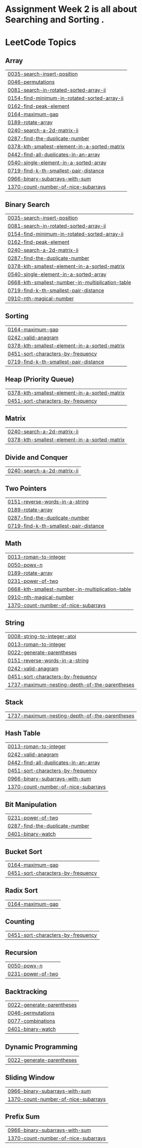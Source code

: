 # Assignment Week 2 is all about Searching and Sorting .

<!---LeetCode Topics Start-->
# LeetCode Topics
## Array
|  |
| ------- |
| [0035-search-insert-position](https://github.com/Tejashree2025/Assignment-Week-2/tree/master/0035-search-insert-position) |
| [0046-permutations](https://github.com/Tejashree2025/Assignment-Week-2/tree/master/0046-permutations) |
| [0081-search-in-rotated-sorted-array-ii](https://github.com/Tejashree2025/Assignment-Week-2/tree/master/0081-search-in-rotated-sorted-array-ii) |
| [0154-find-minimum-in-rotated-sorted-array-ii](https://github.com/Tejashree2025/Assignment-Week-2/tree/master/0154-find-minimum-in-rotated-sorted-array-ii) |
| [0162-find-peak-element](https://github.com/Tejashree2025/Assignment-Week-2/tree/master/0162-find-peak-element) |
| [0164-maximum-gap](https://github.com/Tejashree2025/Assignment-Week-2/tree/master/0164-maximum-gap) |
| [0189-rotate-array](https://github.com/Tejashree2025/Assignment-Week-2/tree/master/0189-rotate-array) |
| [0240-search-a-2d-matrix-ii](https://github.com/Tejashree2025/Assignment-Week-2/tree/master/0240-search-a-2d-matrix-ii) |
| [0287-find-the-duplicate-number](https://github.com/Tejashree2025/Assignment-Week-2/tree/master/0287-find-the-duplicate-number) |
| [0378-kth-smallest-element-in-a-sorted-matrix](https://github.com/Tejashree2025/Assignment-Week-2/tree/master/0378-kth-smallest-element-in-a-sorted-matrix) |
| [0442-find-all-duplicates-in-an-array](https://github.com/Tejashree2025/Assignment-Week-2/tree/master/0442-find-all-duplicates-in-an-array) |
| [0540-single-element-in-a-sorted-array](https://github.com/Tejashree2025/Assignment-Week-2/tree/master/0540-single-element-in-a-sorted-array) |
| [0719-find-k-th-smallest-pair-distance](https://github.com/Tejashree2025/Assignment-Week-2/tree/master/0719-find-k-th-smallest-pair-distance) |
| [0966-binary-subarrays-with-sum](https://github.com/Tejashree2025/Assignment-Week-2/tree/master/0966-binary-subarrays-with-sum) |
| [1370-count-number-of-nice-subarrays](https://github.com/Tejashree2025/Assignment-Week-2/tree/master/1370-count-number-of-nice-subarrays) |
## Binary Search
|  |
| ------- |
| [0035-search-insert-position](https://github.com/Tejashree2025/Assignment-Week-2/tree/master/0035-search-insert-position) |
| [0081-search-in-rotated-sorted-array-ii](https://github.com/Tejashree2025/Assignment-Week-2/tree/master/0081-search-in-rotated-sorted-array-ii) |
| [0154-find-minimum-in-rotated-sorted-array-ii](https://github.com/Tejashree2025/Assignment-Week-2/tree/master/0154-find-minimum-in-rotated-sorted-array-ii) |
| [0162-find-peak-element](https://github.com/Tejashree2025/Assignment-Week-2/tree/master/0162-find-peak-element) |
| [0240-search-a-2d-matrix-ii](https://github.com/Tejashree2025/Assignment-Week-2/tree/master/0240-search-a-2d-matrix-ii) |
| [0287-find-the-duplicate-number](https://github.com/Tejashree2025/Assignment-Week-2/tree/master/0287-find-the-duplicate-number) |
| [0378-kth-smallest-element-in-a-sorted-matrix](https://github.com/Tejashree2025/Assignment-Week-2/tree/master/0378-kth-smallest-element-in-a-sorted-matrix) |
| [0540-single-element-in-a-sorted-array](https://github.com/Tejashree2025/Assignment-Week-2/tree/master/0540-single-element-in-a-sorted-array) |
| [0668-kth-smallest-number-in-multiplication-table](https://github.com/Tejashree2025/Assignment-Week-2/tree/master/0668-kth-smallest-number-in-multiplication-table) |
| [0719-find-k-th-smallest-pair-distance](https://github.com/Tejashree2025/Assignment-Week-2/tree/master/0719-find-k-th-smallest-pair-distance) |
| [0910-nth-magical-number](https://github.com/Tejashree2025/Assignment-Week-2/tree/master/0910-nth-magical-number) |
## Sorting
|  |
| ------- |
| [0164-maximum-gap](https://github.com/Tejashree2025/Assignment-Week-2/tree/master/0164-maximum-gap) |
| [0242-valid-anagram](https://github.com/Tejashree2025/Assignment-Week-2/tree/master/0242-valid-anagram) |
| [0378-kth-smallest-element-in-a-sorted-matrix](https://github.com/Tejashree2025/Assignment-Week-2/tree/master/0378-kth-smallest-element-in-a-sorted-matrix) |
| [0451-sort-characters-by-frequency](https://github.com/Tejashree2025/Assignment-Week-2/tree/master/0451-sort-characters-by-frequency) |
| [0719-find-k-th-smallest-pair-distance](https://github.com/Tejashree2025/Assignment-Week-2/tree/master/0719-find-k-th-smallest-pair-distance) |
## Heap (Priority Queue)
|  |
| ------- |
| [0378-kth-smallest-element-in-a-sorted-matrix](https://github.com/Tejashree2025/Assignment-Week-2/tree/master/0378-kth-smallest-element-in-a-sorted-matrix) |
| [0451-sort-characters-by-frequency](https://github.com/Tejashree2025/Assignment-Week-2/tree/master/0451-sort-characters-by-frequency) |
## Matrix
|  |
| ------- |
| [0240-search-a-2d-matrix-ii](https://github.com/Tejashree2025/Assignment-Week-2/tree/master/0240-search-a-2d-matrix-ii) |
| [0378-kth-smallest-element-in-a-sorted-matrix](https://github.com/Tejashree2025/Assignment-Week-2/tree/master/0378-kth-smallest-element-in-a-sorted-matrix) |
## Divide and Conquer
|  |
| ------- |
| [0240-search-a-2d-matrix-ii](https://github.com/Tejashree2025/Assignment-Week-2/tree/master/0240-search-a-2d-matrix-ii) |
## Two Pointers
|  |
| ------- |
| [0151-reverse-words-in-a-string](https://github.com/Tejashree2025/Assignment-Week-2/tree/master/0151-reverse-words-in-a-string) |
| [0189-rotate-array](https://github.com/Tejashree2025/Assignment-Week-2/tree/master/0189-rotate-array) |
| [0287-find-the-duplicate-number](https://github.com/Tejashree2025/Assignment-Week-2/tree/master/0287-find-the-duplicate-number) |
| [0719-find-k-th-smallest-pair-distance](https://github.com/Tejashree2025/Assignment-Week-2/tree/master/0719-find-k-th-smallest-pair-distance) |
## Math
|  |
| ------- |
| [0013-roman-to-integer](https://github.com/Tejashree2025/Assignment-Week-2/tree/master/0013-roman-to-integer) |
| [0050-powx-n](https://github.com/Tejashree2025/Assignment-Week-2/tree/master/0050-powx-n) |
| [0189-rotate-array](https://github.com/Tejashree2025/Assignment-Week-2/tree/master/0189-rotate-array) |
| [0231-power-of-two](https://github.com/Tejashree2025/Assignment-Week-2/tree/master/0231-power-of-two) |
| [0668-kth-smallest-number-in-multiplication-table](https://github.com/Tejashree2025/Assignment-Week-2/tree/master/0668-kth-smallest-number-in-multiplication-table) |
| [0910-nth-magical-number](https://github.com/Tejashree2025/Assignment-Week-2/tree/master/0910-nth-magical-number) |
| [1370-count-number-of-nice-subarrays](https://github.com/Tejashree2025/Assignment-Week-2/tree/master/1370-count-number-of-nice-subarrays) |
## String
|  |
| ------- |
| [0008-string-to-integer-atoi](https://github.com/Tejashree2025/Assignment-Week-2/tree/master/0008-string-to-integer-atoi) |
| [0013-roman-to-integer](https://github.com/Tejashree2025/Assignment-Week-2/tree/master/0013-roman-to-integer) |
| [0022-generate-parentheses](https://github.com/Tejashree2025/Assignment-Week-2/tree/master/0022-generate-parentheses) |
| [0151-reverse-words-in-a-string](https://github.com/Tejashree2025/Assignment-Week-2/tree/master/0151-reverse-words-in-a-string) |
| [0242-valid-anagram](https://github.com/Tejashree2025/Assignment-Week-2/tree/master/0242-valid-anagram) |
| [0451-sort-characters-by-frequency](https://github.com/Tejashree2025/Assignment-Week-2/tree/master/0451-sort-characters-by-frequency) |
| [1737-maximum-nesting-depth-of-the-parentheses](https://github.com/Tejashree2025/Assignment-Week-2/tree/master/1737-maximum-nesting-depth-of-the-parentheses) |
## Stack
|  |
| ------- |
| [1737-maximum-nesting-depth-of-the-parentheses](https://github.com/Tejashree2025/Assignment-Week-2/tree/master/1737-maximum-nesting-depth-of-the-parentheses) |
## Hash Table
|  |
| ------- |
| [0013-roman-to-integer](https://github.com/Tejashree2025/Assignment-Week-2/tree/master/0013-roman-to-integer) |
| [0242-valid-anagram](https://github.com/Tejashree2025/Assignment-Week-2/tree/master/0242-valid-anagram) |
| [0442-find-all-duplicates-in-an-array](https://github.com/Tejashree2025/Assignment-Week-2/tree/master/0442-find-all-duplicates-in-an-array) |
| [0451-sort-characters-by-frequency](https://github.com/Tejashree2025/Assignment-Week-2/tree/master/0451-sort-characters-by-frequency) |
| [0966-binary-subarrays-with-sum](https://github.com/Tejashree2025/Assignment-Week-2/tree/master/0966-binary-subarrays-with-sum) |
| [1370-count-number-of-nice-subarrays](https://github.com/Tejashree2025/Assignment-Week-2/tree/master/1370-count-number-of-nice-subarrays) |
## Bit Manipulation
|  |
| ------- |
| [0231-power-of-two](https://github.com/Tejashree2025/Assignment-Week-2/tree/master/0231-power-of-two) |
| [0287-find-the-duplicate-number](https://github.com/Tejashree2025/Assignment-Week-2/tree/master/0287-find-the-duplicate-number) |
| [0401-binary-watch](https://github.com/Tejashree2025/Assignment-Week-2/tree/master/0401-binary-watch) |
## Bucket Sort
|  |
| ------- |
| [0164-maximum-gap](https://github.com/Tejashree2025/Assignment-Week-2/tree/master/0164-maximum-gap) |
| [0451-sort-characters-by-frequency](https://github.com/Tejashree2025/Assignment-Week-2/tree/master/0451-sort-characters-by-frequency) |
## Radix Sort
|  |
| ------- |
| [0164-maximum-gap](https://github.com/Tejashree2025/Assignment-Week-2/tree/master/0164-maximum-gap) |
## Counting
|  |
| ------- |
| [0451-sort-characters-by-frequency](https://github.com/Tejashree2025/Assignment-Week-2/tree/master/0451-sort-characters-by-frequency) |
## Recursion
|  |
| ------- |
| [0050-powx-n](https://github.com/Tejashree2025/Assignment-Week-2/tree/master/0050-powx-n) |
| [0231-power-of-two](https://github.com/Tejashree2025/Assignment-Week-2/tree/master/0231-power-of-two) |
## Backtracking
|  |
| ------- |
| [0022-generate-parentheses](https://github.com/Tejashree2025/Assignment-Week-2/tree/master/0022-generate-parentheses) |
| [0046-permutations](https://github.com/Tejashree2025/Assignment-Week-2/tree/master/0046-permutations) |
| [0077-combinations](https://github.com/Tejashree2025/Assignment-Week-2/tree/master/0077-combinations) |
| [0401-binary-watch](https://github.com/Tejashree2025/Assignment-Week-2/tree/master/0401-binary-watch) |
## Dynamic Programming
|  |
| ------- |
| [0022-generate-parentheses](https://github.com/Tejashree2025/Assignment-Week-2/tree/master/0022-generate-parentheses) |
## Sliding Window
|  |
| ------- |
| [0966-binary-subarrays-with-sum](https://github.com/Tejashree2025/Assignment-Week-2/tree/master/0966-binary-subarrays-with-sum) |
| [1370-count-number-of-nice-subarrays](https://github.com/Tejashree2025/Assignment-Week-2/tree/master/1370-count-number-of-nice-subarrays) |
## Prefix Sum
|  |
| ------- |
| [0966-binary-subarrays-with-sum](https://github.com/Tejashree2025/Assignment-Week-2/tree/master/0966-binary-subarrays-with-sum) |
| [1370-count-number-of-nice-subarrays](https://github.com/Tejashree2025/Assignment-Week-2/tree/master/1370-count-number-of-nice-subarrays) |
<!---LeetCode Topics End-->